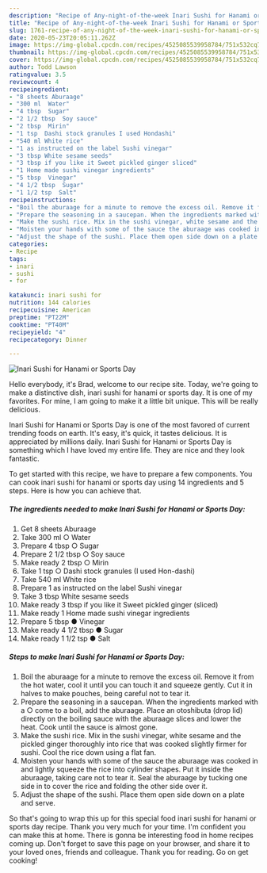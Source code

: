 ```yaml
---
description: "Recipe of Any-night-of-the-week Inari Sushi for Hanami or Sports Day"
title: "Recipe of Any-night-of-the-week Inari Sushi for Hanami or Sports Day"
slug: 1761-recipe-of-any-night-of-the-week-inari-sushi-for-hanami-or-sports-day
date: 2020-05-23T20:05:11.262Z
image: https://img-global.cpcdn.com/recipes/4525085539958784/751x532cq70/inari-sushi-for-hanami-or-sports-day-recipe-main-photo.jpg
thumbnail: https://img-global.cpcdn.com/recipes/4525085539958784/751x532cq70/inari-sushi-for-hanami-or-sports-day-recipe-main-photo.jpg
cover: https://img-global.cpcdn.com/recipes/4525085539958784/751x532cq70/inari-sushi-for-hanami-or-sports-day-recipe-main-photo.jpg
author: Todd Lawson
ratingvalue: 3.5
reviewcount: 4
recipeingredient:
- "8 sheets Aburaage"
- "300 ml  Water"
- "4 tbsp  Sugar"
- "2 1/2 tbsp  Soy sauce"
- "2 tbsp  Mirin"
- "1 tsp  Dashi stock granules I used Hondashi"
- "540 ml White rice"
- "1 as instructed on the label Sushi vinegar"
- "3 tbsp White sesame seeds"
- "3 tbsp if you like it Sweet pickled ginger sliced"
- "1 Home made sushi vinegar ingredients"
- "5 tbsp  Vinegar"
- "4 1/2 tbsp  Sugar"
- "1 1/2 tsp  Salt"
recipeinstructions:
- "Boil the aburaage for a minute to remove the excess oil. Remove it from the hot water, cool it until you can touch it and squeeze gently. Cut it in halves to make pouches, being careful not to tear it."
- "Prepare the seasoning in a saucepan. When the ingredients marked with a ○ come to a boil, add the aburaage. Place an otoshibuta (drop lid) directly on the boiling sauce with the aburaage slices and lower the heat. Cook until the sauce is almost gone."
- "Make the sushi rice. Mix in the sushi vinegar, white sesame and the pickled ginger thoroughly into rice that was cooked slightly firmer for sushi. Cool the rice down using a flat fan."
- "Moisten your hands with some of the sauce the aburaage was cooked in and lightly squeeze the rice into cylinder shapes. Put it inside the aburaage, taking care not to tear it. Seal the aburaage by tucking one side in to cover the rice and folding the other side over it."
- "Adjust the shape of the sushi. Place them open side down on a plate and serve."
categories:
- Recipe
tags:
- inari
- sushi
- for

katakunci: inari sushi for 
nutrition: 144 calories
recipecuisine: American
preptime: "PT22M"
cooktime: "PT40M"
recipeyield: "4"
recipecategory: Dinner

---
```



![Inari Sushi for Hanami or Sports Day](https://img-global.cpcdn.com/recipes/4525085539958784/751x532cq70/inari-sushi-for-hanami-or-sports-day-recipe-main-photo.jpg)

Hello everybody, it's Brad, welcome to our recipe site. Today, we're going to make a distinctive dish, inari sushi for hanami or sports day. It is one of my favorites. For mine, I am going to make it a little bit unique. This will be really delicious.



Inari Sushi for Hanami or Sports Day is one of the most favored of current trending foods on earth. It's easy, it's quick, it tastes delicious. It is appreciated by millions daily. Inari Sushi for Hanami or Sports Day is something which I have loved my entire life. They are nice and they look fantastic.


To get started with this recipe, we have to prepare a few components. You can cook inari sushi for hanami or sports day using 14 ingredients and 5 steps. Here is how you can achieve that.

<!--inarticleads1-->

##### The ingredients needed to make Inari Sushi for Hanami or Sports Day:

1. Get 8 sheets Aburaage
1. Take 300 ml ○ Water
1. Prepare 4 tbsp ○ Sugar
1. Prepare 2 1/2 tbsp ○ Soy sauce
1. Make ready 2 tbsp ○ Mirin
1. Take 1 tsp ○ Dashi stock granules (I used Hon-dashi)
1. Take 540 ml White rice
1. Prepare 1 as instructed on the label Sushi vinegar
1. Take 3 tbsp White sesame seeds
1. Make ready 3 tbsp if you like it Sweet pickled ginger (sliced)
1. Make ready 1 Home made sushi vinegar ingredients
1. Prepare 5 tbsp ● Vinegar
1. Make ready 4 1/2 tbsp ● Sugar
1. Make ready 1 1/2 tsp ● Salt




<!--inarticleads2-->

##### Steps to make Inari Sushi for Hanami or Sports Day:

1. Boil the aburaage for a minute to remove the excess oil. Remove it from the hot water, cool it until you can touch it and squeeze gently. Cut it in halves to make pouches, being careful not to tear it.
1. Prepare the seasoning in a saucepan. When the ingredients marked with a ○ come to a boil, add the aburaage. Place an otoshibuta (drop lid) directly on the boiling sauce with the aburaage slices and lower the heat. Cook until the sauce is almost gone.
1. Make the sushi rice. Mix in the sushi vinegar, white sesame and the pickled ginger thoroughly into rice that was cooked slightly firmer for sushi. Cool the rice down using a flat fan.
1. Moisten your hands with some of the sauce the aburaage was cooked in and lightly squeeze the rice into cylinder shapes. Put it inside the aburaage, taking care not to tear it. Seal the aburaage by tucking one side in to cover the rice and folding the other side over it.
1. Adjust the shape of the sushi. Place them open side down on a plate and serve.




So that's going to wrap this up for this special food inari sushi for hanami or sports day recipe. Thank you very much for your time. I'm confident you can make this at home. There is gonna be interesting food in home recipes coming up. Don't forget to save this page on your browser, and share it to your loved ones, friends and colleague. Thank you for reading. Go on get cooking!
